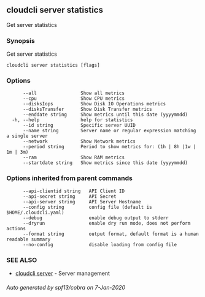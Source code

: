 ## cloudcli server statistics

Get server statistics

### Synopsis

Get server statistics

```
cloudcli server statistics [flags]
```

### Options

```
      --all                Show all metrics
      --cpu                Show CPU metrics
      --disksIops          Show Disk IO Operations metrics
      --disksTransfer      Show Disk Transfer metrics
      --enddate string     Show metrics until this date (yyyymmdd)
  -h, --help               help for statistics
      --id string          Specific server UUID
      --name string        Server name or regular expression matching a single server
      --network            Show Network metrics
      --period string      Period to show metrics for: (1h | 8h |1w | 1m | 3m)
      --ram                Show RAM metrics
      --startdate string   Show metrics since this date (yyyymmdd)
```

### Options inherited from parent commands

```
      --api-clientid string   API Client ID
      --api-secret string     API Secret
      --api-server string     API Server Hostname
      --config string         config file (default is $HOME/.cloudcli.yaml)
      --debug                 enable debug output to stderr
      --dryrun                enable dry run mode, does not perform actions
      --format string         output format, default format is a human readable summary
      --no-config             disable loading from config file
```

### SEE ALSO

* [cloudcli server](cloudcli_server.md)	 - Server management

###### Auto generated by spf13/cobra on 7-Jan-2020
